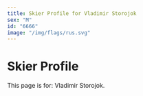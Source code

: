 ```yaml
---
title: Skier Profile for Vladimir Storojok
sex: "M"
id: "6666"
image: "/img/flags/rus.svg" 
---
```


# Skier Profile

This page is for: Vladimir Storojok.
    